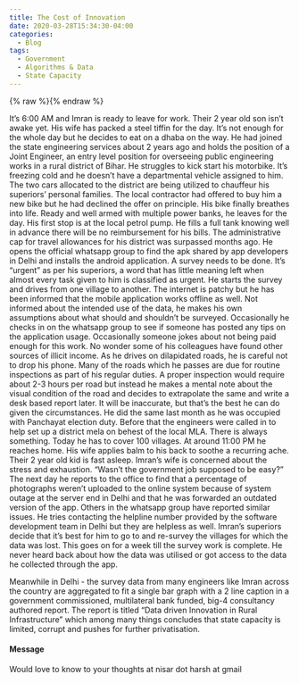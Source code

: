 ```yaml
---
title: The Cost of Innovation
date: 2020-03-28T15:34:30-04:00
categories:
  - Blog
tags:
  - Government
  - Algorithms & Data
  - State Capacity
---
```

{% raw %}<img src="https://harshnisar.github.io/images/ruralroad.jpg" alt="" class="full">{% endraw %}

It’s 6:00 AM and Imran is ready to leave for work. Their 2 year old son isn’t awake yet. His wife has packed a steel tiffin for the day. It’s not enough for the whole day but he decides to eat on a dhaba on the way. He had joined the state engineering services about 2 years ago and holds the position of a Joint Engineer, an entry level position for overseeing public engineering works in a rural district of Bihar. He struggles to kick start his motorbike. It’s freezing cold and he doesn’t have a departmental vehicle assigned to him. The two cars allocated to the district are being utilized to chauffeur his superiors’ personal families. The local contractor had offered to buy him a new bike but he had declined the offer on principle. His bike finally breathes into life. Ready and well armed with multiple power banks, he leaves for the day. His first stop is at the local petrol pump. He fills a full tank knowing well in advance there will be no reimbursement for his bills. The administrative cap for travel allowances for his district was surpassed months ago. He opens the official whatsapp group to find the apk shared by app developers in Delhi and installs the android application. A survey needs to be done. It’s “urgent” as per his superiors, a word that has little meaning left when almost every task given to him is classified as urgent. He starts the survey and drives from one village to another. The internet is patchy but he has been informed that the mobile application works offline as well. Not informed about the intended use of the data, he makes his own assumptions about what should and shouldn’t be surveyed. Occasionally he checks in on the whatsapp group to see if someone has posted any tips on the application usage. Occasionally someone jokes about not being paid enough for this work. No wonder some of his colleagues have found other sources of illicit income. As he drives on dilapidated roads, he is careful not to drop his phone. Many of the roads which he passes are due for routine inspections as part of his regular duties. A proper inspection would require about 2-3 hours per road but instead he makes a mental note about the visual condition of the road and decides to extrapolate the same and write a desk based report later. It will be inaccurate, but that’s the best he can do given the circumstances. He did the same last month as he was occupied with Panchayat election duty. Before that the engineers were called in to help set up a district mela on behest of the local MLA. There is always something. Today he has to cover 100 villages. At around 11:00 PM he reaches home. His wife applies balm to his back to soothe a recurring ache. Their 2 year old kid is fast asleep. Imran’s wife is concerned about the stress and exhaustion. “Wasn’t the government job supposed to be easy?” The next day he reports to the office to find that a percentage of photographs weren’t uploaded to the online system because of system outage at the server end in Delhi and that he was forwarded an outdated version of the app. Others in the whatsapp group have reported similar issues. He tries contacting the helpline number provided by the software development team in Delhi but they are helpless as well.  Imran’s superiors decide that it’s best for him to go to and re-survey the villages for which the data was lost. This goes on for a week till the survey work is complete. He never heard back about how the data was utilised or got access to the data he collected through the app.

Meanwhile in Delhi - the survey data from many engineers like Imran across the country are  aggregated to fit a single bar graph with a 2 line caption in a government commissioned, multilateral bank funded, big-4 consultancy authored report. The report is titled “Data driven Innovation in Rural Infrastructure” which among many things concludes that state capacity is limited, corrupt and pushes for further privatisation.  

<div class="notice">
  <h4>Message</h4>
  <p>
Would love to know to your thoughts at nisar dot harsh at gmail
  </p>
  </div>
